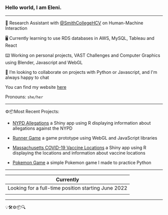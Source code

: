 ### Hello world, I am Eleni.

***

🔭 Research Assistant with [@SmithCollegeHCV](https://github.com/SmithCollegeHCV) on Human-Machine Interaction

🖥 Currently learning to use RDS databases in AWS, MySQL, Tableau and React

⌨️️ Working on personal projects, VAST Challenges and Computer Graphics using Blender, Javascript and WebGL

🌻 I’m looking to collaborate on projects with Python or Javascript, and I'm always happy to chat

You can find my website [here](https://epartakki.github.io/elenipartakki/#)

Pronouns: `she/her`

***

⚙️📦Most Recent Projects:

- [NYPD Allegations](https://github.com/mariumtapal/sds235-final-project) a Shiny app using R displaying information about allegations against the NYPD

- [Runner Game](https://github.com/epartakki/runnergame) a game prototype using WebGL and JavaScript libraries

- [Massachusetts COVID-19 Vaccine Locations](https://marium.shinyapps.io/hacksmith21/) a Shiny app using R displaying the locations and information about vaccine locations

- [Pokemon Game](https://github.com/epartakki/pokemongame) a simple Pokemon game I made to practice Python
 

***


| Currently  | 
| ----------- | 
| Looking for a full-time position starting June 2022   |
| |

***

💡🛠⚙️📦🔍
